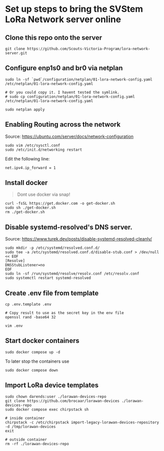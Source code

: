 # Set up steps to bring the SVStem LoRa Network server online

## Clone this repo onto the server

```
git clone https://github.com/Scouts-Victoria-Program/lora-network-server.git
```

## Configure enp1s0 and br0 via netplan

```
sudo ln -sf `pwd`/configuration/netplan/01-lora-network-config.yaml /etc/netplan/01-lora-network-config.yaml

# Or you could copy it. I havent tested the symlink.
# sudo cp configuration/netplan/01-lora-network-config.yaml /etc/netplan/01-lora-network-config.yaml

sudo netplan apply
```

## Enabling Routing across the network

Source: https://ubuntu.com/server/docs/network-configuration

```
sudo vim /etc/sysctl.conf
sudo /etc/init.d/networking restart
```

Edit the following line:

```
net.ipv4.ip_forward = 1
```

## Install docker

> Dont use docker via snap!

```
curl -fsSL https://get.docker.com -o get-docker.sh
sudo sh ./get-docker.sh
rm ./get-docker.sh
```

## Disable systemd-resolved's DNS server.

Source: https://www.turek.dev/posts/disable-systemd-resolved-cleanly/

```
sudo mkdir -p /etc/systemd/resolved.conf.d/
sudo tee -a /etc/systemd/resolved.conf.d/disable-stub.conf > /dev/null << EOF
[Resolve]
DNSStubListener=no
EOF
sudo ln -sf /run/systemd/resolve/resolv.conf /etc/resolv.conf
sudo systemctl restart systemd-resolved
```

## Create .env file from template

```
cp .env.template .env

# Copy result to use as the secret key in the env file
openssl rand -base64 32

vim .env
```

## Start docker containers

```
sudo docker compose up -d
```

To later stop the containers use

```
sudo docker compose down
```

## Import LoRa device templates

```
sudo chown darends:user ./lorawan-devices-repo
git clone https://github.com/brocaar/lorawan-devices ./lorawan-devices-repo
sudo docker compose exec chirpstack sh

# inside container
chirpstack -c /etc/chirpstack import-legacy-lorawan-devices-repository -d /tmp/lorawan-devices
exit

# outside container
rm -rf ./lorawan-devices-repo
```
